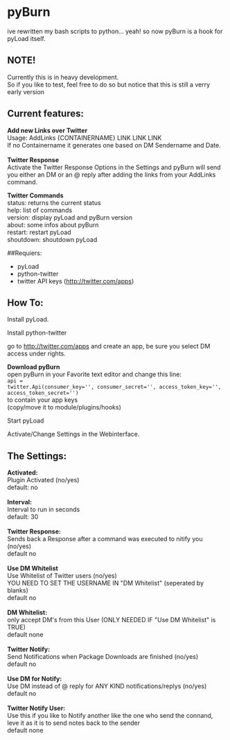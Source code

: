 # pyBurn

ive rewritten my bash scripts to python... yeah!
so now pyBurn is a hook for pyLoad itself.

## NOTE!
Currently this is in heavy development.<br />
So if you like to test, feel free to do so but notice that this is still a verry early version <br />

## Current features:

**Add new Links over Twitter**<br />
Usage: AddLinks {CONTAINERNAME} LINK LINK LINK<br />
If no Containername it generates one based on DM Sendername and Date.<br />
<br />
**Twitter Response**<br />
Activate the Twitter Response Options in the Settings and pyBurn will send you either an DM or an @ reply after adding the links from your AddLinks command.

**Twitter Commands**<br />
status: returns the current status<br />
help: list of commands<br />
version: display pyLoad and pyBurn version<br />
about: some infos about pyBurn<br />
restart: restart pyLoad<br />
shoutdown: shoutdown pyLoad<br />


##Requiers:

* pyLoad
* python-twitter
* twitter API keys (http://twitter.com/apps)

## How To:

Install pyLoad.

Install python-twitter

go to http://twitter.com/apps and create an app, be sure you select DM access under rights.

**Download pyBurn**<br />
open pyBurn in your Favorite text editor and change this line:<br />
<code>api = twitter.Api(consumer_key='', consumer_secret='', access_token_key='', access_token_secret='')</code><br />
to contain your app keys<br />
(copy/move it to module/plugins/hooks)<br />

Start pyLoad

Activate/Change Settings in the Webinterface.

## The Settings:

**Activated:**<br />
Plugin Activated (no/yes) <br />
default: no<br />
<br />
**Interval:**<br />
Interval to run in seconds<br />
default: 30<br />
<br />
**Twitter Response:**<br />
Sends back a Response after a command was executed to nitify you (no/yes)<br />
default no<br />
<br />
**Use DM Whitelist**<br />
Use Whitelist of Twitter users (no/yes)<br />
YOU NEED TO SET THE USERNAME IN "DM Whitelist" (seperated by blanks)<br />
default no<br />
<br />
**DM Whitelist:**<br />
only accept DM's from this User (ONLY NEEDED IF "Use DM Whitelist" is TRUE)<br />
default none<br />
<br />
**Twitter Notify:**<br />
Send Notifications when Package Downloads are finished (no/yes)<br />
default no<br />
<br />
**Use DM for Notify:**<br />
Use DM instead of @ reply for ANY KIND notifications/replys (no/yes)<br />
default no<br />
<br />
**Twitter Notify User:**<br />
Use this if you like to Notify another like the one who send the connand, leve it as it is to send notes back to the sender<br />
default none<br />

